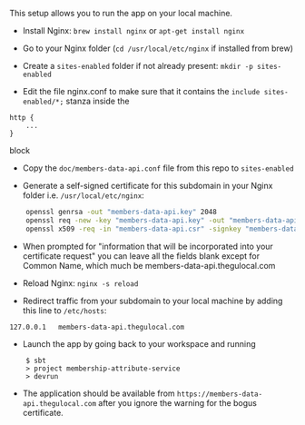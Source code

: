 This setup allows you to run the app on your local machine.

- Install Nginx: `brew install nginx` or `apt-get install nginx`

- Go to your Nginx folder (`cd /usr/local/etc/nginx` if installed from brew)

- Create a `sites-enabled` folder if not already present: `mkdir -p sites-enabled`

- Edit the file nginx.conf to make sure that it contains the `include sites-enabled/*;` stanza inside the

```
http {
    ...
}
```

block

- Copy the `doc/members-data-api.conf` file from this repo to `sites-enabled`

- Generate a self-signed certificate for this subdomain in your Nginx folder i.e. `/usr/local/etc/nginx`:

```bash
    openssl genrsa -out "members-data-api.key" 2048
    openssl req -new -key "members-data-api.key" -out "members-data-api.csr"
    openssl x509 -req -in "members-data-api.csr" -signkey "members-data-api.key" -out "members-data-api.crt"
```

- When prompted for "information that will be incorporated into your certificate request" you can leave all the fields blank except for Common Name, which much be members-data-api.thegulocal.com

- Reload Nginx: `nginx -s reload`

- Redirect traffic from your subdomain to your local machine by adding this line to `/etc/hosts`:

`127.0.0.1   members-data-api.thegulocal.com`

- Launch the app by going back to your workspace and running

```
    $ sbt
    > project membership-attribute-service
    > devrun
```

- The application should be available from `https://members-data-api.thegulocal.com` after you ignore the warning for the bogus certificate.
